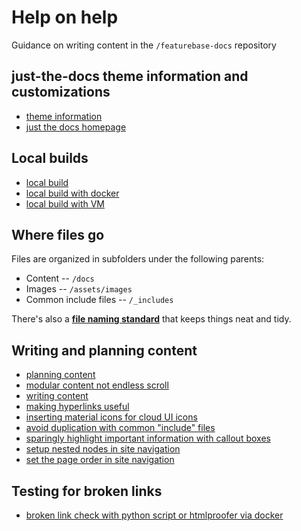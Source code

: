 # Help on help

Guidance on writing content in the `/featurebase-docs` repository

## just-the-docs theme information and customizations

* [theme information](/help-on-help/theme.md)
* [just the docs homepage](https://just-the-docs.github.io/just-the-docs/)

## Local builds

* [local build](/help-on-help/local-build.md)
* [local build with docker](/help-on-help/local-build-with-docker.md)
* [local build with VM](/help-on-help/local-build-with-vm.md)

## Where files go

Files are organized in subfolders under the following parents:

* Content -- `/docs`
* Images -- `/assets/images`
* Common include files -- `/_includes`

There's also a **[file naming standard](/help-on-help/file-naming.md)** that keeps things neat and tidy.

## Writing and planning content

* [planning content](/help-on-help/writing-planning-content.md)
* [modular content not endless scroll](/help-on-help/writing-modular-not-endless-scroll.md)
* [writing content](/help-on-help/writing-content.md)
* [making hyperlinks useful](/help-on-help/writing-hyperlinks.md)
* [inserting material icons for cloud UI icons](/help-on-help/material-icons.md)
* [avoid duplication with common "include" files](/help-on-help/common-include.md)
* [sparingly highlight important information with callout boxes](/help-on-help/content-callouts.md)
* [setup nested nodes in site navigation](/help-on-help/content-nav-nesting-folder.md)
* [set the page order in site navigation](/help-on-help/content-nav-page-order.md)

## Testing for broken links

* [broken link check with python script or htmlproofer via docker](/help-on-help/broken-link-check.md)

